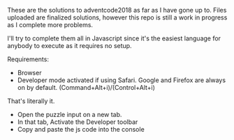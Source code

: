 These are the solutions to adventcode2018 as far as I have gone up to. Files uploaded are finalized solutions, however this repo is still a work in progress as I complete more problems.

I'll try to complete them all in Javascript since it's the easiest language for anybody to execute as it requires no setup.

Requirements:
- Browser
- Developer mode activated if using Safari. Google and Firefox are always on by default. (Command+Alt+i)/(Control+Alt+i)

That's literally it. 

- Open the puzzle input on a new tab.
- In that tab, Activate the Developer toolbar
- Copy and paste the js code into the console

